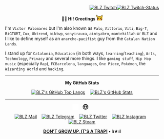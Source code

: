 <div align="right">

[![BLZ Twitch](https://img.shields.io/static/v1?label=&message=%40mantekiller&logo=Twitch&color=161b22&logoColor=9146ff&style=for-the-badge)](https://twitch.tv/mantekiller)[![BLZ Twitch-Status](https://img.shields.io/twitch/status/mantekiller?label=&color=6340a5&style=for-the-badge)](https://twitch.tv/mantekiller)

</div>

<p align="center"><b>👋🏼 Hi! Greetings </b><img src="./img/pikachu_wave.gif" width="20"/></p>

I'm `Víctor Palomares` but I'm also known as `Palo`, `Vittorio`, `Viti`, `Big-T`, `BiGTORT`, `Cux`, `Uktrend`, `biktwp`, `senyirauxa`, `aintyabro`, `mantekillah` or `BLZ` and I like to define myself as an `anarcho-pacifist` guy from the `Catalan Nation Lands`.
  
I stand up for `Catalonia`, `Education` (in both ways, `learning`/`teaching`), `Arts`, `Technology`, `Privacy` and several more things. I like `gaming stuff`, `Hip Hop music` (especially `Rap`), `FCBarcelona`, `languages`, `One Piece`, `Pokémon`, the `Wizarding World` and `hacking`.

---
<div align="center">
  
**My GitHub Stats**
  
[![BLZ's GitHub Top Langs](https://github-readme-stats.vercel.app/api/top-langs/?username=mantekillah&hide_border=false&langs_count=10&layout=compact&title_color=00ff00&text_color=5edf2b&bg_color=0d1117&border_color=30363d&custom_title=MOST+USED+LANGUAGES&disable_animations=boolean)](https://github.com/mantekillah)
&nbsp;&nbsp;
[![BLZ's GitHub Stats](https://github-readme-stats.vercel.app/api?username=mantekillah&hide_border=false&show_icons=true&icon_color=ffffff&bg_color=0d1117&text_color=5edf2b&border_color=30363d&cache_seconds=1800&title_color=00ff00&hide_title=true&disable_animations=boolean)](https://github.com/mantekillah)

---
  
[<img align="center" alt="BLZ website" width="19px" src="./img/globe-dark.png" style="padding-right:10px;" />](https://mantekillah.github.io/palo#gh-dark-mode-only)
[<img align="center" alt="BLZ website" width="19px" src="./img/globe-light.png" style="padding-right:10px;" />](https://mantekillah.github.io/palo#gh-light-mode-only)

[![BLZ Mail](https://img.shields.io/static/v1?label=&message=mantekillah%40pm.me&logo=Protonmail&logoColor=8b89cc&color=161b22&style=flat-square)](mailto:mantekillah@pm.me)
&nbsp;&nbsp;
[![BLZ Telegram](https://img.shields.io/static/v1?label=&message=%40palo_senyirauxa&logo=Telegram&logoColor=26a5e4&color=161b22&style=flat-square)](https://t.me/palo_senyirauxa)
&nbsp;&nbsp;
[![BLZ Twitter](https://img.shields.io/static/v1?label=&message=%40aintyabro&logo=Twitter&logoColor=1da1f2&color=161b22&style=flat-square)](https://twitter.com/intent/follow?original_referer=https%3A%2F%2Fgithub.com%2Fmantekillah&screen_name=aintyabro)
&nbsp;&nbsp;
[![BLZ Instagram](https://img.shields.io/static/v1?label=&message=%40blz.reborn&logo=Instagram&logoColor=d5318c&color=161b22&style=flat-square)](http://instagram.com/blz.reborn)
&nbsp;&nbsp;
[![BLZ Steam](https://img.shields.io/static/v1?label=&message=%40mantekillah&logo=Steam&logoColor=ffffff&color=161b22&style=flat-square)](https://steamcommunity.com/id/mantekillah)

**<a href="https://www.youtube.com/watch?v=dQw4w9WgXcQ">DON'T GROW UP, IT'S A TRAP!</a> • lı★ıl**

</div>
